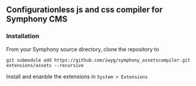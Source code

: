 ## Configurationless js and css compiler for Symphony CMS

### Installation

From your Symphony source directory, clone the repository to

```
git submodule add https://github.com/iwyg/symphony_assetscompiler.git extensions/assets --recursive
```
Install and enanble the extensions in `System > Extensions`
